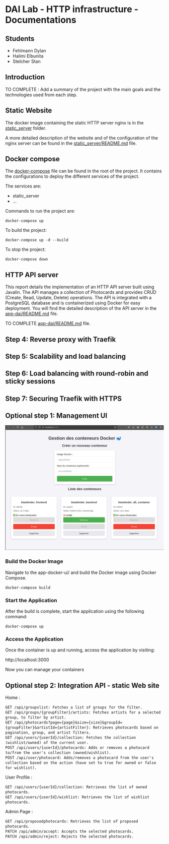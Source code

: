 DAI Lab - HTTP infrastructure - Documentations
=============================

Students
----------
- Fehlmann Dylan
- Halimi Elbunita
- Stelcher Stan

Introduction
----------
TO COMPLETE : Add a summary of the project with the main goals and the technologies used from each step.

Static Website
----------
The docker image containing the static HTTP server nginx is in the [static_server](static_server) folder.

A more detailed description of the website and of the configuration of the nginx server can be found in the [static_server/README.md](static_server/README.md) file.

Docker compose
----------
The [docker-compose](docker-compose.yml) file can be found in the root of the project. It contains the configurations to deploy the different services of the project.

The services are:
- static_server
- ...

Commands to run the project are:
```
docker-compose up

```

To build the project:
```
docker-compose up -d --build 
```


To stop the project:
```
docker-compose down
```


HTTP API server
----------
This report details the implementation of an HTTP API server built using Javalin. The API manages a collection of Photocards and provides CRUD (Create, Read, Update, Delete) operations. The API is integrated with a PostgreSQL database and is containerized using Docker for easy deployment.
You will find the detailed description of the API server in the [app-dai/README.md]([app-dai/README.md) file.

TO COMPLETE [app-dai/README.md]([app-dai/README.md) file.


Step 4: Reverse proxy with Traefik
----------


Step 5: Scalability and load balancing
----------


Step 6: Load balancing with round-robin and sticky sessions
----------


Step 7: Securing Traefik with HTTPS
----------



Optional step 1: Management UI
------------------------------

![docker UI](images/app-docker-ui.png)

### Build the Docker Image


Navigate to the app-docker-ui/ and build the Docker image using Docker Compose.

```
docker-compose build
```

### Start the Application

After the build is complete, start the application using the following command:

```
docker-compose up
```

### Access the Application

Once the container is up and running, access the application by visiting:

http://localhost:3000

Now you can manage your containers


Optional step 2: Integration API - static Web site
--------------------------------------------------

Home :

    GET /api/groupslist: Fetches a list of groups for the filter.
    GET /api/groups/{groupFilter}/artists: Fetches artists for a selected group, to filter by artist.
    GET /api/photocards?page={page}&size={size}&groupId={groupFilter}&artistId={artistFilter}: Retrieves photocards based on pagination, group, and artist filters.
    GET /api/users/{userId}/collection: Fetches the collection (wishlist/owned) of the current user.
    POST /api/users/{userId}/photocards: Adds or removes a photocard to/from the user's collection (owned/wishlist).
    POST /api/user/photocard: Adds/removes a photocard from the user's collection based on the action (have set to true for owned or false for wishlist).

User Profile :

    GET /api/users/{userId}/collection: Retrieves the list of owned photocards.
    GET /api/users/{userId}/wishlist: Retrieves the list of wishlist photocards.

Admin Page :

    GET /api/proposedphotocards: Retrieves the list of proposed photocards.
    PATCH /api/admin/accept: Accepts the selected photocards.
    PATCH /api/admin/reject: Rejects the selected photocards.